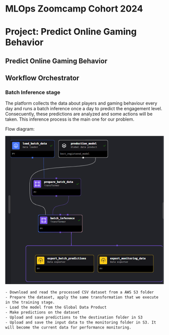 # MLOps Zoomcamp Cohort 2024
# Project: Predict Online Gaming Behavior

## Predict Online Gaming Behavior
## Workflow Orchestrator

### Batch Inference stage

The platform collects the data about players and gaming behaviour every day and runs a batch inference once a day to predict the engagement level. Consecuently, these predictions are analyzed and some actions will be taken. This inference process is the main one for our problem.

Flow diagram:

![Pipeline Batch Inference](images/pipeline_batch_inference.png)

	- Download and read the processed CSV dataset from a AWS S3 folder
	- Prepare the dataset, apply the same transformation that we execute in the training stage.
	- Load the model from the Global Data Product
	- Make predictions on the dataset
	- Upload and save predictions to the destination folder in S3
	- Upload and save the input data to the monitoring folder in S3. It will become the current data for performance monitoring. 
